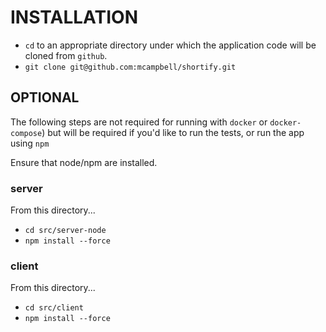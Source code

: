 # INSTALLATION

- `cd` to an appropriate directory under which the application code will be cloned from
  `github`.
- `git clone git@github.com:mcampbell/shortify.git`

## OPTIONAL
The following steps are not required for running with `docker` or
`docker-compose`) but will be required if you'd like to run the tests,
or run the app using `npm`


Ensure that node/npm are installed.

### server
From this directory...
- `cd src/server-node`
- `npm install --force`

### client
From this directory...
- `cd src/client`
- `npm install --force`
